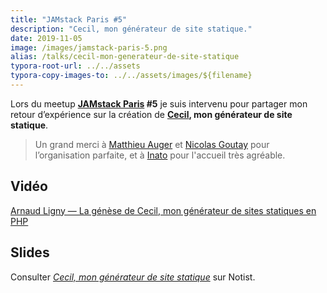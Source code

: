 ```yaml
---
title: "JAMstack Paris #5"
description: "Cecil, mon générateur de site statique."
date: 2019-11-05
image: /images/jamstack-paris-5.png
alias: /talks/cecil-mon-generateur-de-site-statique
typora-root-url: ../../assets
typora-copy-images-to: ../../assets/images/${filename}
---
```


Lors du meetup **[JAMstack Paris](https://jamstack.paris) #5** je suis intervenu pour partager mon retour d’expérience sur la création de **[Cecil](https://cecil.app), mon générateur de site statique**.

<!--break-->

> Un grand merci à [Matthieu Auger](https://twitter.com/matthieuauger) et [Nicolas Goutay](https://twitter.com/phacks) pour l’organisation parfaite, et à [Inato](https://twitter.com/inatohealth) pour l'accueil très agréable.

## Vidéo

[Arnaud Ligny — La génèse de Cecil, mon générateur de sites statiques en PHP](https://www.youtube.com/embed/FTpBS7g7YnI "La génèse de Cecil, mon générateur de sites statiques en PHP")

## Slides

<p data-notist="aligny/a0sRr4">Consulter <a href="https://noti.st/aligny/a0sRr4"><em>Cecil, mon générateur de site statique</em></a> sur Notist.</p>
<script async src="https://on.notist.cloud/embed/002.js"></script>
